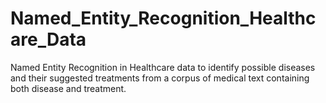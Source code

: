 # Named_Entity_Recognition_Healthcare_Data
Named Entity Recognition in Healthcare data to identify possible diseases and their suggested treatments from a corpus of medical text containing both disease and treatment.
